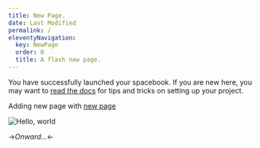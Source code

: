 ```yaml
---
title: New Page.
date: Last Modified 
permalink: /
eleventyNavigation:
  key: NewPage 
  order: 0
  title: A flash new page.
---
```

You have successfully launched your spacebook. If you are new here, you may want to [read the docs](https://spacebook.app/) for tips and tricks on setting up your project.

Adding new page with [new page](content/pages/newPage)

![Hello, world](/content/images/hello.jpg)

->*Onward...*<-



